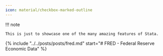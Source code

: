 ```yaml
---
icon: material/checkbox-marked-outline
---
```


!!! note

    This is just to showcase one of the many amazing features of Stata.

{%
  include "../../posts/posts/fred.md"
  start="# FRED - Federal Reserve Economic Data"
%}
